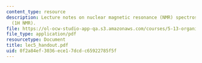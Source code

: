 ```yaml
---
content_type: resource
description: Lecture notes on nuclear magnetic resonance (NMR) spectroscopy and connectivity
  (1H NMR).
file: https://ol-ocw-studio-app-qa.s3.amazonaws.com/courses/5-13-organic-chemistry-ii-fall-2003/0f2a84ef3036ece17dcdc65922785f5f_lec5_handout.pdf
file_type: application/pdf
resourcetype: Document
title: lec5_handout.pdf
uid: 0f2a84ef-3036-ece1-7dcd-c65922785f5f
---
```

